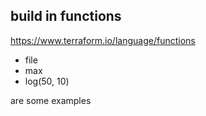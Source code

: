## build in functions

https://www.terraform.io/language/functions

- file
- max
- log(50, 10)

are some examples

  